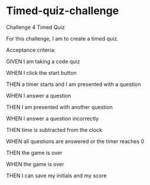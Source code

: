 # Timed-quiz-challenge
Challenge 4 Timed Quiz

For this challenge, I am to create a timed quiz.

Acceptance criteria:

GIVEN I am taking a code quiz

WHEN I click the start button

THEN a timer starts and I am presented with a question

WHEN I answer a question

THEN I am presented with another 
question

WHEN I answer a question incorrectly

THEN time is subtracted from the clock

WHEN all questions are answered or the timer reaches 0

THEN the game is over

WHEN the game is over

THEN I can save my initials and my score
